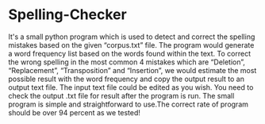 # Spelling-Checker
It's a small python program which is used to detect and correct the spelling mistakes based on the given “corpus.txt” file. 
The program would generate a word frequency list based on the words found within the text. To correct the wrong spelling in the most common 4 mistakes which are “Deletion”, “Replacement”, “Transposition” and “Insertion”, we would estimate the most possible result with the word frequency and copy the output result to an output text file. The input text file could be edited as you wish. 
You need to check the output .txt file for result after the program is run. 
The small program is simple and straightforward to use.The correct rate of program should be over 94 percent as we tested!
